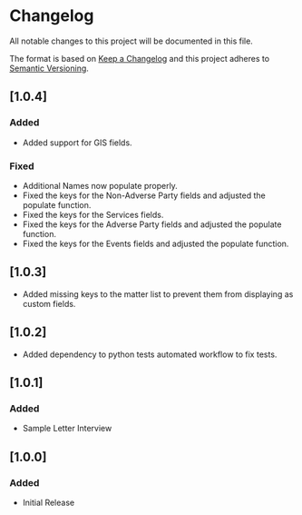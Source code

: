 # Changelog

All notable changes to this project will be documented in this file.

The format is based on [Keep a Changelog](https://keepachangelog.com/en/1.0.0/)
and this project adheres to
[Semantic Versioning](https://semver.org/spec/v2.0.0.html).

<!-- How to create a new entry:
See the documentation for Keep a Changelog above.
Try to keep them in this order if possible, skipping what you don't need:

Added - for new features.
Changed - for changes in existing functionality.
Deprecated - for soon-to-be removed features.
Removed - for now removed features.
Fixed - for any bug fixes.
Security - in case of vulnerabilities.

Format:

## [Unreleased]
- 

## [1.0.0] - 2021-01-16
### Added
- 

### Changed
- 

### Deprecated
- 

### Removed
- 

### Fixed
- 

### Security
- 
-->
## [1.0.4]

### Added

* Added support for GIS fields.

### Fixed

* Additional Names now populate properly.
* Fixed the keys for the Non-Adverse Party fields and adjusted the populate function.
* Fixed the keys for the Services fields.
* Fixed the keys for the Adverse Party fields and adjusted the populate function.
* Fixed the keys for the Events fields and adjusted the populate function.

## [1.0.3]

* Added missing keys to the matter list to prevent them from displaying as
custom fields.

## [1.0.2]

* Added dependency to python tests automated workflow to fix tests.

## [1.0.1]

### Added

* Sample Letter Interview

## [1.0.0]

### Added

* Initial Release
